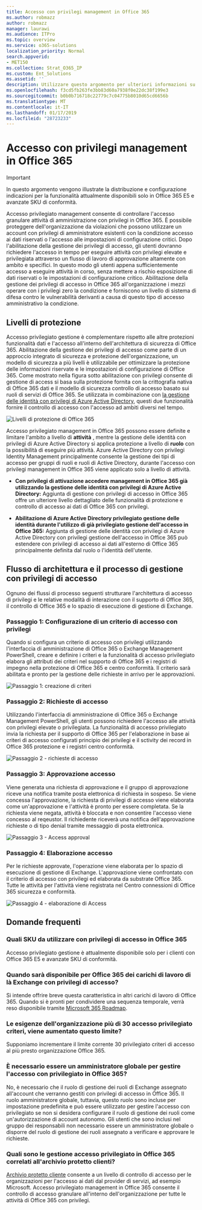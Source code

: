 ```yaml
---
title: Accesso con privilegi management in Office 365
ms.author: robmazz
author: robmazz
manager: laurawi
ms.audience: ITPro
ms.topic: overview
ms.service: o365-solutions
localization_priority: Normal
search.appverid:
- MET150
ms.collection: Strat_O365_IP
ms.custom: Ent_Solutions
ms.assetid: ''
description: Utilizzare questo argomento per ulteriori informazioni su con privilegi accedere management in Office 365
ms.openlocfilehash: f3cd5fb263fe3bb83d60a7938f0e22dc38f199e3
ms.sourcegitcommit: b0b0b716718c22779c7c04775b8010d65cd6656b
ms.translationtype: MT
ms.contentlocale: it-IT
ms.lasthandoff: 01/17/2019
ms.locfileid: "28723233"
---
```

# <a name="privileged-access-management-in-office-365"></a>Accesso con privilegi management in Office 365

> [!IMPORTANT]
> In questo argomento vengono illustrate la distribuzione e configurazione indicazioni per la funzionalità attualmente disponibili solo in Office 365 E5 e avanzate SKU di conformità.

Accesso privilegiato management consente di controllare l'accesso granulare attività di amministrazione con privilegi in Office 365. È possibile proteggere dell'organizzazione da violazioni che possono utilizzare un account con privilegi di amministratore esistenti con la condizione accesso ai dati riservati o l'accesso alle impostazioni di configurazione critici. Dopo l'abilitazione della gestione dei privilegi di accesso, gli utenti dovranno richiedere l'accesso in tempo per eseguire attività con privilegi elevate e privilegiata attraverso un flusso di lavoro di approvazione altamente con ambito e specifici. In questo modo gli utenti appena sufficientemente accesso a eseguire attività in corso, senza mettere a rischio esposizione di dati riservati o le impostazioni di configurazione critico. Abilitazione della gestione dei privilegi di accesso in Office 365 all'organizzazione i mezzi operare con i privilegi zero la condizione e forniscono un livello di sistema di difesa contro le vulnerabilità derivanti a causa di questo tipo di accesso amministrativo la condizione. 

## <a name="layers-of-protection"></a>Livelli di protezione

Accesso privilegiato gestione è complementare rispetto alle altre protezioni funzionalità dati e l'accesso all'interno dell'architettura di sicurezza di Office 365. Abilitazione della gestione dei privilegi di accesso come parte di un approccio integrato di sicurezza e protezione dell'organizzazione, un modello di sicurezza a più livelli è utilizzabile per ottimizzare la protezione delle informazioni riservate e le impostazioni di configurazione di Office 365. Come mostrato nella figura sotto abilitazione con privilegi consente di gestione di access si basa sulla protezione fornita con la crittografia nativa di Office 365 dati e il modello di sicurezza controllo di accesso basato sui ruoli di servizi di Office 365. Se utilizzata in combinazione con [la gestione delle identità con privilegi di Azure Active Directory](https://docs.microsoft.com/azure/active-directory/active-directory-privileged-identity-management-configure), questi due funzionalità fornire il controllo di accesso con l'accesso ad ambiti diversi nel tempo.

![Livelli di protezione di Office 365](media/pam-layered-protection.png)

Accesso privilegiato management in Office 365 possono essere definite e limitare l'ambito a livello di **attività** , mentre la gestione delle identità con privilegi di Azure Active Directory si applica protezione a livello di **ruolo** con la possibilità di eseguire più attività.  Azure Active Directory con privilegi Identity Management principalmente consente la gestione dei tipi di accesso per gruppi di ruoli e ruoli di Active Directory, durante l'accesso con privilegi management in Office 365 viene applicato solo a livello di attività.

- **Con privilegi di attivazione accedere management in Office 365 già utilizzando la gestione delle identità con privilegi di Azure Active Directory:** Aggiunta di gestione con privilegi di accesso in Office 365 offre un ulteriore livello dettagliato delle funzionalità di protezione e controllo di accesso ai dati di Office 365 con privilegi.

- **Abilitazione di Azure Active Directory privilegiato gestione delle identità durante l'utilizzo di già privilegiato gestione dell'accesso in Office 365:**  Aggiunta di gestione delle identità con privilegi di Azure Active Directory con privilegi gestione dell'accesso in Office 365 può estendere con privilegi di accesso ai dati all'esterno di Office 365 principalmente definita dal ruolo o l'identità dell'utente.  

## <a name="privileged-access-management-architecture-and-process-flow"></a>Flusso di architettura e il processo di gestione con privilegi di accesso

Ognuno dei flussi di processo seguenti strutturare l'architettura di accesso di privilegi e le relative modalità di interazione con il supporto di Office 365, il controllo di Office 365 e lo spazio di esecuzione di gestione di Exchange.

### <a name="step-1-configuring-a-privileged-access-policy"></a>Passaggio 1: Configurazione di un criterio di accesso con privilegi

Quando si configura un criterio di accesso con privilegi utilizzando l'interfaccia di amministrazione di Office 365 o Exchange Management PowerShell, creare e definire i criteri e la funzionalità di accesso privilegiato elabora gli attributi dei criteri nel supporto di Office 365 e i registri di impegno nella protezione di Office 365 e centro conformità. Il criterio sarà abilitata e pronto per la gestione delle richieste in arrivo per le approvazioni.

![Passaggio 1: creazione di criteri](media/pam-step1-policy-creation.jpg)

### <a name="step-2-access-request"></a>Passaggio 2: Richieste di accesso

Utilizzando l'interfaccia di amministrazione di Office 365 o Exchange Management PowerShell, gli utenti possono richiedere l'accesso alle attività con privilegi elevate o privilegiata. La funzionalità di accesso privilegiato invia la richiesta per il supporto di Office 365 per l'elaborazione in base ai criteri di accesso configurati principio dei privilegi e il sctivity dei record in Office 365 protezione e i registri centro conformità.

![Passaggio 2 - richieste di accesso](media/pam-step2-access-request.jpg)

### <a name="step-3-access-approval"></a>Passaggio 3: Approvazione accesso

Viene generata una richiesta di approvazione e il gruppo di approvazione riceve una notifica tramite posta elettronica di richiesta in sospeso. Se viene concessa l'approvazione, la richiesta di privilegi di accesso viene elaborata come un'approvazione e l'attività è pronto per essere completata. Se la richiesta viene negata, attività è bloccata e non consentire l'accesso viene concesso al reqeustor. Il richiedente riceverà una notifica dell'approvazione richieste o di tipo denial tramite messaggio di posta elettronica.

![Passaggio 3 - Access approval](media/pam-step3-access-approval.jpg)

### <a name="step-4-access-processing"></a>Passaggio 4: Elaborazione accesso

Per le richieste approvate, l'operazione viene elaborata per lo spazio di esecuzione di gestione di Exchange. L'approvazione viene confrontato con il criterio di accesso con privilegi ed elaborata da substrate Office 365. Tutte le attività per l'attività viene registrata nel Centro connessioni di Office 365 sicurezza e conformità.

![Passaggio 4 - elaborazione di Access](media/pam-step4-access-processing.jpg)

## <a name="frequently-asked-questions"></a>Domande frequenti

### <a name="what-skus-do-i-need-to-use-privileged-access-in-office-365"></a>Quali SKU da utilizzare con privilegi di accesso in Office 365
Accesso privilegiato gestione è attualmente disponibile solo per i clienti con Office 365 E5 e avanzate SKU di conformità.

### <a name="when-will-privileged-access-be-available-for-office-365-workloads-beyond-exchange"></a>Quando sarà disponibile per Office 365 dei carichi di lavoro di là Exchange con privilegi di accesso?
Si intende offrire breve questa caratteristica in altri carichi di lavoro di Office 365. Quando si è pronti per condividere una sequenza temporale, verrà reso disponibile tramite [Microsoft 365 Roadmap](https://www.microsoft.com/microsoft-365/roadmap).

### <a name="my-organization-needs-more-than-30-privileged-access-polices-will-this-limit-be-increased"></a>Le esigenze dell'organizzazione più di 30 accesso privilegiato criteri, viene aumentato questo limite?

Supponiamo incrementare il limite corrente 30 privilegiato criteri di accesso al più presto organizzazione Office 365.

### <a name="do-i-need-to-be-a-global-admin-to-manage-privileged-access-in-office-365"></a>È necessario essere un amministratore globale per gestire l'accesso con privilegiato in Office 365?
No, è necessario che il ruolo di gestione dei ruoli di Exchange assegnato all'account che verranno gestiti con privilegi di accesso in Office 365. Il ruolo amministratore globale, tuttavia, questo ruolo sono incluse per impostazione predefinita e può essere utilizzato per gestire l'accesso con privilegiato se non si desidera configurare il ruolo di gestione dei ruoli come un'autorizzazione di account autonomo. Gli utenti che sono inclusi nel gruppo dei responsabili non necessario essere un amministratore globale o disporre del ruolo di gestione dei ruoli assegnato a verificare e approvare le richieste. 

### <a name="how-is-privileged-access-management-in-office-365-related-to-customer-lockbox"></a>Quali sono le gestione accesso privilegiato in Office 365 correlati all'archivio protetto clienti?
[Archivio protetto cliente](https://docs.microsoft.com/office365/admin/manage/customer-lockbox-requests) consente a un livello di controllo di accesso per le organizzazioni per l'accesso ai dati dal provider di servizi, ad esempio Microsoft. Accesso privilegiato management in Office 365 consente il controllo di accesso granulare all'interno dell'organizzazione per tutte le attività di Office 365 con privilegi.
